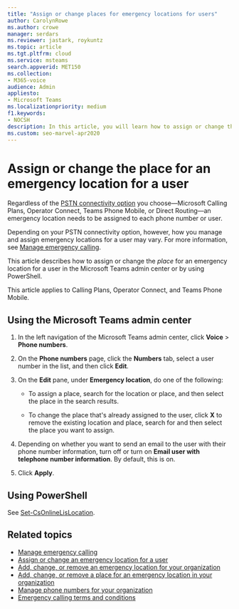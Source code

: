 ```yaml
---
title: "Assign or change places for emergency locations for users"
author: CarolynRowe
ms.author: crowe
manager: serdars
ms.reviewer: jastark, roykuntz
ms.topic: article
ms.tgt.pltfrm: cloud
ms.service: msteams
search.appverid: MET150
ms.collection: 
- M365-voice
audience: Admin
appliesto:
- Microsoft Teams
ms.localizationpriority: medium
f1.keywords:
- NOCSH
description: In this article, you will learn how to assign or change the place for an emergency location for users in your organization.
ms.custom: seo-marvel-apr2020
---
```


# Assign or change the place for an emergency location for a user

Regardless of the [PSTN connectivity option](pstn-connectivity.md) you choose&mdash;Microsoft Calling Plans, Operator Connect, Teams Phone Mobile, or Direct Routing&mdash;an emergency location needs to be assigned to each phone number or user.

Depending on your PSTN connectivity option, however, how you manage and assign emergency locations for a user may vary. For more information, see [Manage emergency calling](what-are-emergency-locations-addresses-and-call-routing.md).

This article describes how to assign or change the *place* for an emergency location for a user in the Microsoft Teams admin center or by using PowerShell.

This article applies to Calling Plans, Operator Connect, and Teams Phone Mobile.

## Using the Microsoft Teams admin center

1. In the left navigation of the Microsoft Teams admin center, click **Voice** > **Phone numbers**.

2. On the **Phone numbers** page, click the **Numbers** tab, select a user number in the list, and then click **Edit**.

3. On the **Edit** pane, under **Emergency location**, do one of the following:

    - To assign a place, search for the location or place, and then select the place in the search results.

    - To change the place that's already assigned to the user, click **X** to remove the existing location and place, search for and then select the place you want to assign.

4. Depending on whether you want to send an email to the user with their phone number information, turn off or turn on **Email user with telephone number information**. By default, this is on.

5. Click **Apply**.

## Using PowerShell

See [Set-CsOnlineLisLocation](/powershell/module/skype/set-csonlinelislocation).
    
## Related topics

- [Manage emergency calling](what-are-emergency-locations-addresses-and-call-routing.md)
- [Assign or change an emergency location for a user](assign-change-emergency-location-user.md)
- [Add, change, or remove an emergency location for your organization](add-change-remove-emergency-location-organization.md)
- [Add, change, or remove a place for an emergency location in your organization](add-change-remove-emergency-place-organization.md)
- [Manage phone numbers for your organization](/microsoftteams/manage-phone-numbers-for-your-organization)
- [Emergency calling terms and conditions](./emergency-calling-terms-and-conditions.md)